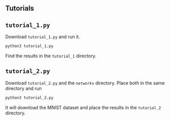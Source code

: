 ## Tutorials

## `tutorial_1.py`

Download `tutorial_1.py` and run it.

```bash
python3 tutorial_1.py
```

Find the results in the `tutorial_1` directory.

## `tutorial_2.py`

Download `tutorial_2.py` and the `networks` directory. Place both in the same directory and run

```bash
python3 tutorial_2.py
```

It will download the MNIST dataset and place the results in the `tutorial_2` directory.
